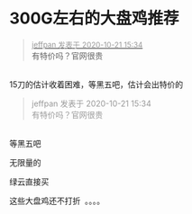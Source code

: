# 300G左右的大盘鸡推荐


<div class="quote"><blockquote><font size="2"><a href="https://www.hostloc.com/forum.php?mod=redirect&amp;goto=findpost&amp;pid=9331865&amp;ptid=756802" target="_blank"><font color="#999999">jeffpan 发表于 2020-10-21 15:34</font></a></font><br />
有特价吗？官网很贵</blockquote></div><br />
15刀的估计收着困难，等黑五吧，估计会出特价的

<div class="quote"><blockquote><font color="#999999">jeffpan 发表于 2020-10-21 15:34</font><br />
<font color="#999999">有特价吗？官网很贵</font></blockquote></div><br />
等黑五吧

无限量的

绿云直接买<img id="aimg_anvV8" onclick="zoom(this, this.src, 0, 0, 0)" class="zoom" src="https://cdn.jsdelivr.net/gh/hishis/forum-master/public/images/patch.gif" onmouseover="img_onmouseoverfunc(this)" onload="thumbImg(this)" border="0" alt="" />

这些大盘鸡还不打折&nbsp;&nbsp;。。。。
